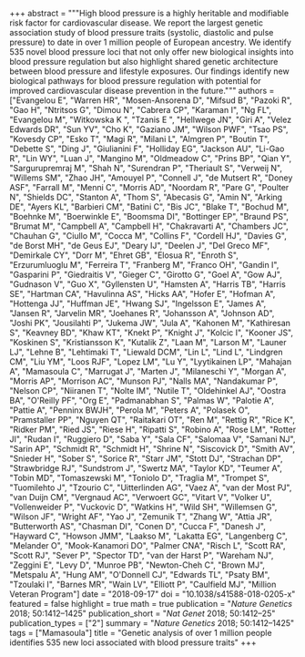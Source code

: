 +++
abstract = """High blood pressure is a highly heritable and modifiable risk factor for cardiovascular disease. We report the largest genetic association study of blood pressure traits (systolic, diastolic and pulse pressure) to date in over 1 million people of European ancestry. We identify 535 novel blood pressure loci that not only offer new biological insights into blood pressure regulation but also highlight shared genetic architecture between blood pressure and lifestyle exposures. Our findings identify new biological pathways for blood pressure regulation with potential for improved cardiovascular disease prevention in the future."""
authors = ["Evangelou E", "Warren HR", "Mosen-Ansorena D", "Mifsud B", "Pazoki R", "Gao H", "Ntritsos G", "Dimou N", "Cabrera CP", "Karaman I", "Ng FL", "Evangelou M", "Witkowska K ", "Tzanis E ", "Hellwege JN", "Giri A", "Velez Edwards DR", "Sun YV", "Cho K", "Gaziano JM", "Wilson PWF", "Tsao PS", "Kovesdy CP", "Esko T", "Magi R", "Milani L", "Almgren P", "Boutin T", "Debette S", "Ding J", "Giulianini F", "Holliday EG", "Jackson AU", "Li-Gao R", "Lin WY", "Luan J", "Mangino M", "Oldmeadow C", "Prins BP", "Qian Y", "Sargurupremraj M", "Shah N", "Surendran P", "Theriault S", "Verweij N", "Willems SM", "Zhao JH", "Amouyel P", "Connell J", "de Mutsert R", "Doney ASF", "Farrall M", "Menni C", "Morris AD", "Noordam R", "Pare G", "Poulter N", "Shields DC", "Stanton A", "Thom S", "Abecasis G", "Amin N", "Arking DE", "Ayers KL", "Barbieri CM", "Batini C", "Bis JC", "Blake T", "Bochud M", "Boehnke M", "Boerwinkle E", "Boomsma DI", "Bottinger EP", "Braund PS", "Brumat M", "Campbell A", "Campbell H", "Chakravarti A", "Chambers JC", "Chauhan G", "Ciullo M", "Cocca M", "Collins F", "Cordell HJ", "Davies G", "de Borst MH", "de Geus EJ", "Deary IJ", "Deelen J", "Del Greco MF", "Demirkale CY", "Dorr M", "Ehret GB", "Elosua R", "Enroth S", "Erzurumluoglu M", "Ferreira T", "Franberg M", "Franco OH", "Gandin I", "Gasparini P", "Giedraitis V", "Gieger C", "Girotto G", "Goel A", "Gow AJ", "Gudnason V", "Guo X", "Gyllensten U", "Hamsten A", "Harris TB", "Harris SE", "Hartman CA", "Havulinna AS", "Hicks AA", "Hofer E", "Hofman A", "Hottenga JJ", "Huffman JE", "Hwang SJ", "Ingelsson E", "James A", "Jansen R", "Jarvelin MR", "Joehanes R", "Johansson A", "Johnson AD", "Joshi PK", "Jousilahti P", "Jukema JW", "Jula A", "Kahonen M", "Kathiresan S", "Keavney BD", "Khaw KT", "Knekt P", "Knight J", "Kolcic I", "Kooner JS", "Koskinen S", "Kristiansson K", "Kutalik Z", "Laan M", "Larson M", "Launer LJ", "Lehne B", "Lehtimaki T", "Liewald DCM", "Lin L", "Lind L", "Lindgren CM", "Liu YM", "Loos RJF", "Lopez LM", "Lu Y", "Lyytikainen LP", "Mahajan A", "Mamasoula C", "Marrugat J", "Marten J", "Milaneschi Y", "Morgan A", "Morris AP", "Morrison AC", "Munson PJ", "Nalls MA", "Nandakumar P", "Nelson CP", "Niiranen T", "Nolte IM", "Nutile T", "Oldehinkel AJ", "Oostra BA", "O'Reilly PF", "Org E", "Padmanabhan S", "Palmas W", "Palotie A", "Pattie A", "Penninx BWJH", "Perola M", "Peters A", "Polasek O", "Pramstaller PP", "Nguyen QT", "Raitakari OT", "Ren M", "Rettig R", "Rice K", "Ridker PM", "Ried JS", "Riese H", "Ripatti S", "Robino A", "Rose LM", "Rotter JI", "Rudan I", "Ruggiero D", "Saba Y", "Sala CF", "Salomaa V", "Samani NJ", "Sarin AP", "Schmidt R", "Schmidt H", "Shrine N", "Siscovick D", "Smith AV", "Snieder H", "Sober S", "Sorice R", "Starr JM", "Stott DJ", "Strachan DP", "Strawbridge RJ", "Sundstrom J", "Swertz MA", "Taylor KD", "Teumer A", "Tobin MD", "Tomaszewski M", "Toniolo D", "Traglia M", "Trompet S", "Tuomilehto J", "Tzourio C", "Uitterlinden AG", "Vaez A", "van der Most PJ", "van Duijn CM", "Vergnaud AC", "Verwoert GC", "Vitart V", "Volker U", "Vollenweider P", "Vuckovic D", "Watkins H", "Wild SH", "Willemsen G", "Wilson JF", "Wright AF", "Yao J", "Zemunik T", "Zhang W", "Attia JR", "Butterworth AS", "Chasman DI", "Conen D", "Cucca F", "Danesh J", "Hayward C", "Howson JMM", "Laakso M", "Lakatta EG", "Langenberg C", "Melander O", "Mook-Kanamori DO", "Palmer CNA", "Risch L", "Scott RA", "Scott RJ", "Sever P", "Spector TD", "van der Harst P", "Wareham NJ", "Zeggini E", "Levy D", "Munroe PB", "Newton-Cheh C", "Brown MJ", "Metspalu A", "Hung AM", "O'Donnell CJ", "Edwards TL", "Psaty BM", "Tzoulaki I", "Barnes MR", "Wain LV", "Elliott P", "Caulfield MJ", "Million Veteran Program"]
date = "2018-09-17"
doi = "10.1038/s41588-018-0205-x"
featured = false
highlight = true
math = true
publication = "*Nature Genetics* 2018; 50:1412–1425"
publication_short = "*Nat Genet* 2018; 50:1412–25"
publication_types = ["2"]
summary = "*Nature Genetics* 2018; 50:1412–1425"
tags = ["Mamasoula"]
title = "Genetic analysis of over 1 million people identifies 535 new loci associated with blood pressure traits"
+++
